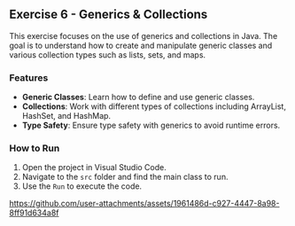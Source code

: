## Exercise 6 - Generics & Collections

This exercise focuses on the use of generics and collections in Java. The goal is to understand how to create and manipulate generic classes and various collection types such as lists, sets, and maps.

### Features

- **Generic Classes**: Learn how to define and use generic classes.
- **Collections**: Work with different types of collections including ArrayList, HashSet, and HashMap.
- **Type Safety**: Ensure type safety with generics to avoid runtime errors.

### How to Run

1. Open the project in Visual Studio Code.
2. Navigate to the `src` folder and find the main class to run.
3. Use the `Run` to execute the code.

https://github.com/user-attachments/assets/1961486d-c927-4447-8a98-8ff91d634a8f

